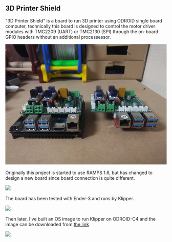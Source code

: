 ## 3D Printer Shield 

"3D Printer Shield" is a board to run 3D printer using ODROID single board
computer, technically this board is designed to control the motor driver
modules with TMC2209 (UART) or TMC2130 (SPI) through the on-board GPIO
headers without an additional processessor.

![3D Printer Shiled on ODROID-N2Plus and ODROID-C4](images/pcb_assembled2.jpg)

Originally this project is started to use RAMPS 1.6, but has changed to design
a new board since board connection is quite different.

[![](http://img.youtube.com/vi/o2U3yanucio/0.jpg)](http://www.youtube.com/watch?v=o2U3yanucio "")

The board has been tested with Ender-3 and runs by Klipper.

[![](http://img.youtube.com/vi/SXoTmYS2FU0/0.jpg)](http://www.youtube.com/watch?v=SXoTmYS2FU0 "")

Then later, I've built an OS image to run Klipper on ODROID-C4 and the image
can be downloaded from [the link](https://bit.ly/3ppd9lL)

[![](http://img.youtube.com/vi/UwoKeeDlM0k/0.jpg)](http://www.youtube.com/watch?v=UwoKeeDlM0k "")
